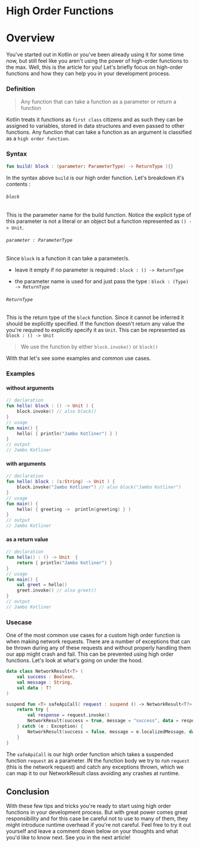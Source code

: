 # High Order Functions

# Overview

You've started out in Kotlin or you've been already using it for some time now, but still feel like you aren't using the power of high-order functions to the max. Well, this is the article for you! Let's briefly focus on high-order functions and how they can help you in your development process.

### Definition

> Any function that can take a function as a parameter or return a function

Kotlin treats it functions as `first class` citizens and as such they can be assigned to variables, stored in data structures and even passed to other functions. Any function that can take a function as an argument is classified as a `high order function`.

### Syntax

```kotlin
fun build( block : (parameter: ParameterType) -> ReturnType ){}
```

In the syntax above `build` is our high order function. Let's breakdown it's contents :

###### `block`

This is the parameter name for the build function. Notice the explicit type of this parameter is not a literal or an object but a function represented as `() -> Unit`.

###### `parameter : ParameterType`

Since `block` is a function it can take a parameter/s.

* leave it empty if no parameter is required : `block : () -> ReturnType`
    
* the parameter name is used for and just pass the type : `block : (Type) -> ReturnType`
    

###### `ReturnType`

This is the return type of the `block` function. Since it cannot be inferred it should be explicitly specified. If the function doesn't return any value the you're required to explicitly specify it as `Unit`. This can be represented as `block : () -> Unit`

> We use the function by either `block.invoke()` or `block()`

With that let's see some examples and common use cases.

### Examples

#### without arguments

```kotlin
// declaration
fun hello( block : () -> Unit ) {
    block.invoke() // also block()
}
// usage
fun main() {
    hello( { println("Jambo Kotliner") } )
}
// output
// Jambo Kotliner
```

#### with arguments

```kotlin
// declaration
fun hello( block : (s:String) -> Unit ) {
    block.invoke("Jambo Kotliner") // also block("Jambo Kotliner")
}
// usage
fun main() {
    hello( { greeting ->  println(greeting) } )
}
// output
// Jambo Kotliner
```

#### as a return value

```kotlin
// declaration
fun hello() : () -> Unit  {
    return { println("Jambo Kotliner") }
}
// usage
fun main() {
    val greet = hello()
    greet.invoke() // also greet()
}
// output
// Jambo Kotliner
```

### Usecase

One of the most common use cases for a custom high order function is when making network requests. There are a number of exceptions that can be thrown during any of these requests and without properly handling them our app might crash and fail. This can be prevented using high order functions. Let's look at what's going on under the hood.

```kotlin
data class NetworkResult<T> (
    val success : Boolean,
    val message : String,
    val data : T?
)

suspend fun <T> safeApiCall( request : suspend () -> NetworkResult<T?> ) : NetworkResult<T?> {
    return try {
        val response = request.invoke()
        NetworkResult(success = true, message = "success", data = response)
    } catch (e : Exception) {
        NetworkResult(success = false, message = e.localizedMessage, data = null)
    }
}
```

The `safeApiCall` is our high order function which takes a suspended function `request` as a parameter. IN the function body we try to run `request` (this is the network request) and catch any exceptions thrown, which we can map it to our NetworkResult class avoiding any crashes at runtime.

## Conclusion

With these few tips and tricks you're ready to start using high order functions in your development process. But with great power comes great responsibility and for this case be careful not to use to many of them, they might introduce runtime overhead if you're not careful. Feel free to try it out yourself and leave a comment down below on your thoughts and what you'd like to know next. See you in the next article!